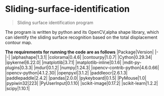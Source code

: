 # Sliding-surface-identification
> Sliding surface identification program

The program is written by python and its OpenCV,alpha shape library, which can identify the sliding surface recognition based on the total displacement contour map.

**The requirements for running the code are as follows**
|Package|Version|
|-|-|
|alphashape|1.3.1|
|colorama|0.4.6|
|contourpy|1.0.7|
|Cython|0.29.34|
|ipykernel|6.22.0|
|matplotlib|3.7.1|
|matplotlib-inline|0.1.6|
|mdit-py-plugins|0.3.3|
|mdurl|0.1.2|
|numpy|1.24.3|
|opencv-contrib-python|4.6.0.66|
|opencv-python|4.1.2.30|
|openpyxl|3.1.2|
|paddleocr|2.6.1.3|
|paddlepaddle|2.4.2|
|pandas|2.0.0|
|pykeyboard|0.1.5|
|PyMouse|1.0|
|pypiwin32|223|
|PyUserInput|0.1.10|
|scikit-image|0.17.2|
|scikit-learn|1.2.2|
|scipy|1.10.1|
